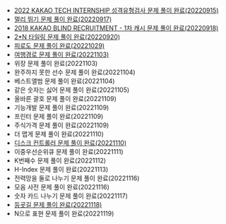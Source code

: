 - [2022 KAKAO TECH INTERNSHIP 성격유형검사 문제 풀이 완료(20220915)](https://spjh.tistory.com/36)
- [멀리 뛰기 문제 풀이 완료(20220917)](https://spjh.tistory.com/38)
- [2018 KAKAO BLIND RECRUITMENT - 1차 캐시 문제 풀이 완료(20220918)](https://spjh.tistory.com/41)
- [2\*N 타일링 문제 풀이 완료(20220920)](https://spjh.tistory.com/45)
- [피로도 문제 풀이 완료(20221029)](https://spjh.tistory.com/79)
- [여행경로 문제 풀이 완료(20221103)](https://spjh.tistory.com/88)
- 위장 문제 풀이 완료(20221103)
- 완주하지 못한 선수 문제 풀이 완료(20221104)
- 베스트앨범 문제 풀이 완료(20221104)
- 같은 숫자는 싫어 문제 풀이 완료(20221105)
- 올바른 괄호 문제 풀이 완료(20221109)
- 기능개발 문제 풀이 완료(20221109)
- 프린터 문제 풀이 완료(20221109)
- 주식가격 문제 풀이 완료(20221109)
- 더 맵게 문제 풀이 완료(20221110)
- [디스크 컨트롤러 문제 풀이 완료(20221110)](https://spjh.tistory.com/90)
- 이중우선순위큐 문제 풀이 완료(20221111)
- K번째수 문제 풀이 완료(20221112)
- H-Index 문제 풀이 완료(20221113)
- 전력망을 둘로 나누기 문제 풀이 완료(20221116)
- 모음 사전 문제 풀이 완료(20221116)
- 숫자 카드 나누기 문제 풀이 완료(20221117)
- [등굣길 문제 풀이 완료(20221118)](https://spjh.tistory.com/91)
- N으로 표현 문제 풀이 완료(20221119)
